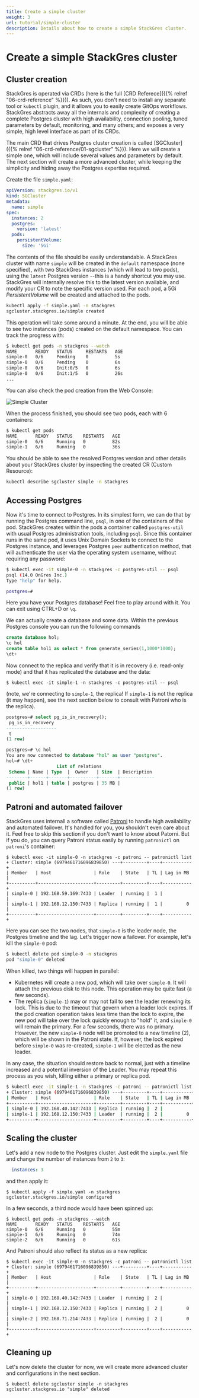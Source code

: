 ```yaml
---
title: Create a simple cluster
weight: 3
url: tutorial/simple-cluster
description: Details about how to create a simple StackGres cluster.
---
```


# Create a simple StackGres cluster

## Cluster creation

StackGres is operated via CRDs (here is the full [CRD Referece]({{% relref "06-crd-reference" %}})). As such, you don't need to install any separate tool or `kubectl` plugin, and it allows you to easily create GitOps workflows. StackGres abstracts away all the internals and complexity of creating a complete Postgres cluster with high availability,
connection pooling, tuned parameters by default, monitoring, and many others; and exposes a very simple, high level interface as part of its CRDs.

The main CRD that drives Postgres cluster creation is called [SGCluster]({{% relref "06-crd-reference/01-sgcluster" %}}). Here we will create a simple one, which will
include several values and parameters by default. The next section will create a more advanced cluster, while keeping the simplicity and hiding away the Postgres expertise required.

Create the file `simple.yaml`:

```yaml
apiVersion: stackgres.io/v1
kind: SGCluster
metadata:
  name: simple
spec:
  instances: 2
  postgres:
    version: 'latest'
  pods:
    persistentVolume:
      size: '5Gi'
```

The contents of the file should be easily understandable. A StackGres cluster with name `simple` will be created in the `default` namespace (none specified), with two StackGres instances (which will lead to two pods), using the `latest` Postgres version --this is a handy shortcut you may use. StackGres will internally resolve this to the latest version available, and modify your CR to note the specific version used. For each pod, a 5Gi _PersistentVolume_ will be created and attached to the pods.

```bash
kubectl apply -f simple.yaml -n stackgres
sgcluster.stackgres.io/simple created
```

This operation will take some around a minute. At the end, you will be able to see two instances (pods) created on the default namespace. You can track the progress with:

```bash
$ kubectl get pods -n stackgres --watch
NAME       READY   STATUS     RESTARTS   AGE
simple-0   0/6     Pending    0          5s
simple-0   0/6     Pending    0          6s
simple-0   0/6     Init:0/5   0          6s
simple-0   0/6     Init:1/5   0          26s
...
```

You can also check the pod creation from the Web Console:

![Simple Cluster](simple-cluster.png "Simple Cluster")

When the process finished, you should see two pods, each with 6 containers:

```bash
$ kubectl get pods
NAME       READY   STATUS    RESTARTS   AGE
simple-0   6/6     Running   0          82s
simple-1   6/6     Running   0          36s
```

You should be able to see the resolved Postgres version and other details about your StackGres cluster by inspecting the created CR (Custom Resource):

```bash
kubectl describe sgcluster simple -n stackgres 
```

## Accessing Postgres

Now it's time to connect to Postgres. In its simplest form, we can do that by running the Postgres command line, `psql`, in one of the containers of the pod. StackGres creates within the pods a container called `postgres-util` with usual Postgres administration tools, including `psql`. Since this container runs in the same pod, it uses Unix Domain Sockets to connect to the Postgres instance, and leverages Postgres `peer` authentication method, that will authenticate the user via the operating system username, without requiring any password:


```bash
$ kubectl exec -it simple-0 -n stackgres -c postgres-util -- psql
psql (14.0 OnGres Inc.)
Type "help" for help.

postgres=# 

```

Here you have your Postgres database! Feel free to play around with it. You can exit using CTRL+D or `\q`.

We can actually create a database and some data. Within the previous Postgres console you can run the following commands

```sql
create database hol;
\c hol
create table hol1 as select * from generate_series(1,1000*1000);
\dt+
```

Now connect to the replica and verify that it is in recovery (i.e. read-only mode) and that it has replicated the database and the data:

```
$ kubectl exec -it simple-1 -n stackgres -c postgres-util -- psql
```

(note, we're connecting to `simple-1`, the replica! If `simple-1` is not the replica (it may happen), see the next section below to consult with Patroni who is the replica).

```sql
postgres=# select pg_is_in_recovery();
 pg_is_in_recovery 
-------------------
 t
(1 row)

postgres=# \c hol
You are now connected to database "hol" as user "postgres".
hol=# \dt+
                   List of relations
 Schema | Name | Type  |  Owner   | Size  | Description 
--------+------+-------+----------+-------+-------------
 public | hol1 | table | postgres | 35 MB | 
(1 row)
```

## Patroni and automated failover

StackGres uses internall a software called [Patroni](https://github.com/zalando/patroni) to handle high availability and automated failover. It's handled for you, you shouldn't even care about it. Feel free to skip this section if you don't want to know about Patorni. But if you do, you can query Patroni status easily by running `patronictl` on `patroni`'s container:

```
$ kubectl exec -it simple-0 -n stackgres -c patroni -- patronictl list 
+ Cluster: simple (6979461716096839850) ---+---------+----+-----------+
| Member   | Host                | Role    | State   | TL | Lag in MB |
+----------+---------------------+---------+---------+----+-----------+
| simple-0 | 192.168.59.169:7433 | Leader  | running |  1 |           |
| simple-1 | 192.168.12.150:7433 | Replica | running |  1 |         0 |
+----------+---------------------+---------+---------+----+-----------+
```

Here you can see the two nodes, that `simple-0` is the leader node, the Postgres timeline and the lag. Let's trigger now a failover. For example, let's kill the `simple-0` pod:

```bash
$ kubectl delete pod simple-0 -n stackgres
pod "simple-0" deleted
```

When killed, two things will happen in parallel:
* Kubernetes will create a new pod, which will take over `simple-0`. It will attach the previous disk to this node. This operation may be quite fast (a few seconds).
* The replica (`simple-1`) may or may not fail to see the leader renewing its lock. This is due to the timeout that govern when a leader lock expires. If the pod creation operation takes less time than the lock to expire, the new pod will take over the lock quickly enough to "hold" it, and `simple-0` will remain the primary. For a few seconds, there was no primary. However, the new `simple-0` node will be promoted to a new timeline (2), which will be shown in the Patroni state. If, however, the lock expired before `simple-0` was re-created, `simple-1` will be elected as the new leader.

In any case, the situation should restore back to normal, just with a timeline increased and a potential inversion of the Leader. You may repeat this process as you wish, killing either a primary or replica pod.

```bash
$ kubectl exec -it simple-1 -n stackgres -c patroni -- patronictl list 
+ Cluster: simple (6979461716096839850) ---+---------+----+-----------+
| Member   | Host                | Role    | State   | TL | Lag in MB |
+----------+---------------------+---------+---------+----+-----------+
| simple-0 | 192.168.40.142:7433 | Replica | running |  2 |           |
| simple-1 | 192.168.12.150:7433 | Leader  | running |  2 |         0 |
+----------+---------------------+---------+---------+----+-----------+
```

## Scaling the cluster

Let's add a new node to the Postgres cluster. Just edit the `simple.yaml` file and change the number of instances from `2` to `3`:

```yaml
  instances: 3
```

and then apply it:

```
$ kubectl apply -f simple.yaml -n stackgres
sgcluster.stackgres.io/simple configured
```

In a few seconds, a third node would have been spinned up:

```
$ kubectl get pods -n stackgres --watch
NAME       READY   STATUS    RESTARTS   AGE
simple-0   6/6     Running   0          55m
simple-1   6/6     Running   0          74m
simple-2   6/6     Running   0          61s
```

And Patroni should also reflect its status as a new replica:

```
$ kubectl exec -it simple-0 -n stackgres -c patroni -- patronictl list
+ Cluster: simple (6979461716096839850) ---+---------+----+-----------+
| Member   | Host                | Role    | State   | TL | Lag in MB |
+----------+---------------------+---------+---------+----+-----------+
| simple-0 | 192.168.40.142:7433 | Leader  | running |  2 |           |
| simple-1 | 192.168.12.150:7433 | Replica | running |  2 |         0 |
| simple-2 | 192.168.71.214:7433 | Replica | running |  2 |         0 |
+----------+---------------------+---------+---------+----+-----------+
```

## Cleaning up

Let's now delete the cluster for now, we will create more advanced cluster and configurations in the next section.

```
$ kubectl delete sgcluster simple -n stackgres
sgcluster.stackgres.io "simple" deleted
```
